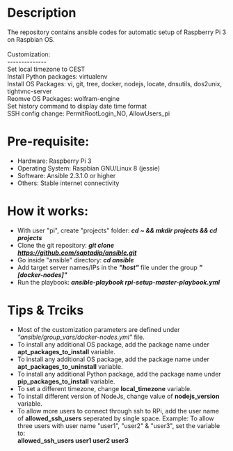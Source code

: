# Description
The repository contains ansible codes for automatic setup of Raspberry Pi 3 on Raspbian OS. <br />
<br />Customization: <br />
--------------<br />
Set local timezone to CEST <br />
Install Python packages: virtualenv <br />
Install OS Packages: vi, git, tree, docker, nodejs, locate, dnsutils, dos2unix, tightvnc-server <br />
Reomve OS Packages: wolfram-engine <br />
Set history command to display date time format <br />
SSH config change: PermitRootLogin_NO, AllowUsers_pi <br />

# Pre-requisite:
- Hardware: Raspberry Pi 3
- Operating System: Raspbian GNU/Linux 8 (jessie)
- Software: Ansible 2.3.1.0 or higher
- Others: Stable internet connectivity

# How it works:
- With user "pi", create "projects" folder: <i><b> cd ~ && mkdir projects && cd projects </b></i>
- Clone the git repository: <i><b> git clone https://github.com/saptadip/ansible.git </i></b>
- Go inside "ansible" directory: <i><b> cd ansible </i></b>
- Add target server names/IPs in the <i><b>"host"</i></b> file under the group <i><b>"[docker-nodes]"</i></b>
- Run the playbook: <i><b>ansible-playbook rpi-setup-master-playbook.yml</i></b>

# Tips & Trciks
- Most of the customization parameters are defined under <i>"ansible/group_vars/docker-nodes.yml"</i> file.
- To install any additional OS package, add the package name under <b>apt_packages_to_install</b> variable.
- To install any additional OS package, add the package name under <b>apt_packages_to_uninstall</b> variable.
- To install any additional Python package, add the package name under <b>pip_packages_to_install</b> variable.
- To set a different timezone, change <b>local_timezone</b> variable.
- To install different version of NodeJs, change value of <b>nodejs_version</b> variable.
- To allow more users to connect through ssh to RPi, add the user name of <b>allowed_ssh_users</b> seperated by single space. Example: To allow three users with user name "user1", "user2" & "user3", set the variable to: </br><b>allowed_ssh_users user1 user2 user3</b>
